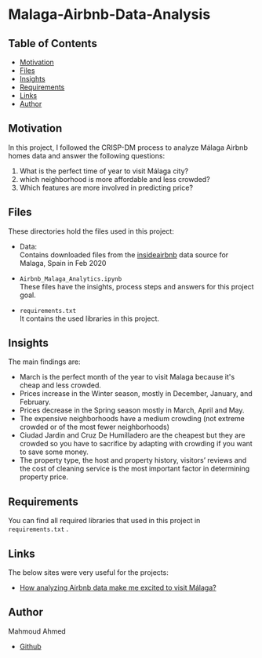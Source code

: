 # Malaga-Airbnb-Data-Analysis

## Table of Contents

- [Motivation](#motivation)
- [Files](#files)
- [Insights](#insights)
- [Requirements](#requirements)
- [Links](#links)
- [Author](#author)


## Motivation <a name="motivation"></a>

In this project, I followed the CRISP-DM process to analyze Málaga Airbnb homes data and answer the following questions:
1. What is the perfect time of year to visit Málaga city?
2. which neighborhood is more affordable and less crowded?
3. Which features are more involved in predicting price?


## Files <a name="files"></a>

These directories hold the files used in this project:

- Data:   
Contains downloaded files from the [insideairbnb](insideairbnb.com) data source for Malaga, Spain in Feb 2020
- ```Airbnb_Malaga_Analytics.ipynb```   
These files have the insights, process steps and answers for this project goal.

- ```requirements.txt```   
It contains the used libraries in this project.

## Insights <a name="insights"></a>

The main findings are:
- March is the perfect month of the year to visit Malaga because it's cheap and less crowded.
- Prices increase in the Winter season, mostly in December, January, and February.
- Prices decrease in the Spring season mostly in March, April and May.
- The expensive neighborhoods have a medium crowding (not extreme crowded or of the most fewer neighborhoods)
- Ciudad Jardin and Cruz De Humilladero are the cheapest but they are crowded so you have to sacrifice by adapting with crowding if you want to save some money.
- The property type, the host and property history, visitors’ reviews and the cost of cleaning service is the most important factor in determining property price.

## Requirements <a name="requirements"></a>
You can find all required libraries that used in this project in ```requirements.txt``` .

## Links <a name="links"></a>

The below sites were very useful for the projects:
- [How analyzing Airbnb data make me excited to visit Málaga?
](https://medium.com/@MahmoudAI/how-analyzing-airbnb-data-make-me-excited-to-visit-m%C3%A1laga-89d18d55323b?sk=fd0589f6f7cd946b6e178b8645151f18)

## Author
Mahmoud Ahmed
- [Github](https://devmahmoud10.github.io/portfolio/)